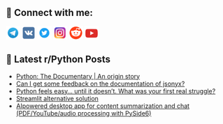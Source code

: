 ## 🔎 Connect with me:
[<img src="https://github.com/bullbesh/bullbesh/blob/main/images/Telegram.png" width="32" height="32" />](https://t.me/bullbesh)
[<img src="https://github.com/bullbesh/bullbesh/blob/main/images/VK.png" width="32" height="32" />](https://vk.com/bullbesh)
[<img src="https://github.com/bullbesh/bullbesh/blob/main/images/Twitter.png" width="32" height="32" />](https://twitter.com/bullbesh1)
[<img src="https://github.com/bullbesh/bullbesh/blob/main/images/Instagram.png" width="32" height="32" />](https://www.instagram.com/bullbesh)
[<img src="https://github.com/bullbesh/bullbesh/blob/main/images/Reddit.png" width="32" height="32" />](https://www.reddit.com/user/bullbesh)
[<img src="https://github.com/bullbesh/bullbesh/blob/main/images/YouTube.png" width="32" height="32" />](https://www.youtube.com/channel/UCtfjRs6uzgq5mfm8S06WTcg)

## 📕 Latest r/Python Posts
<!-- BLOG-POST-LIST:START -->
- [Python: The Documentary | An origin story](https://www.reddit.com/r/Python/comments/1n34vq8/python_the_documentary_an_origin_story/)
- [Can I get some feedback on the documentation of jsonyx?](https://www.reddit.com/r/Python/comments/1n32lxf/can_i_get_some_feedback_on_the_documentation_of/)
- [Python feels easy… until it doesn’t. What was your first real struggle?](https://www.reddit.com/r/Python/comments/1n324wb/python_feels_easy_until_it_doesnt_what_was_your/)
- [Streamlit alternative solution](https://www.reddit.com/r/Python/comments/1n31grs/streamlit_alternative_solution/)
- [AIpowered desktop app for content summarization and chat &lpar;PDF/YouTube/audio processing with PySide6&rpar;](https://www.reddit.com/r/Python/comments/1n2y5ch/aipowered_desktop_app_for_content_summarization/)
<!-- BLOG-POST-LIST:END -->
